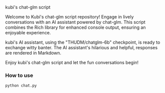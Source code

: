 kubi's chat-glm script

Welcome to Kubi's chat-glm script repository! Engage in lively conversations with an AI assistant powered by chat-glm. This script combines the Rich library for enhanced console output, ensuring an enjoyable experience.

kubi's AI assistant, using the "THUDM/chatglm-6b" checkpoint, is ready to exchange witty banter. The AI assistant's hilarious and helpful, responses are rendered in Markdown.

Enjoy kubi's chat-glm script and let the fun conversations begin!

### How to use

`python chat.py`

